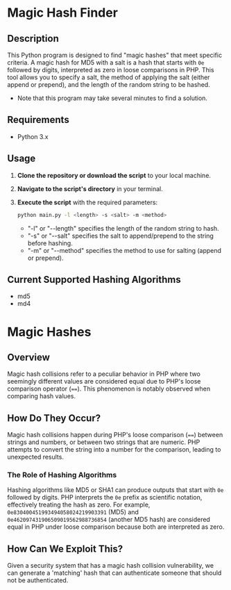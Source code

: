 # Magic Hash Finder

## Description

This Python program is designed to find "magic hashes" that meet specific criteria. A magic hash for MD5 with a salt is a hash that starts with `0e` followed by digits, interpreted as zero in loose comparisons in PHP. This tool allows you to specify a salt, the method of applying the salt (either append or prepend), and the length of the random string to be hashed.
- Note that this program may take several minutes to find a solution.

## Requirements

- Python 3.x

## Usage

1. **Clone the repository or download the script** to your local machine.

2. **Navigate to the script's directory** in your terminal.

3. **Execute the script** with the required parameters:

   ```bash
   python main.py -l <length> -s <salt> -m <method>
   ```
   - "-l" or "--length" specifies the length of the random string to hash.
   - "-s" or "--salt" specifies the salt to append/prepend to the string before hashing.
   - "-m" or "--method" specifies the method to use for salting (append or prepend).

## Current Supported Hashing Algorithms

- md5
- md4

# Magic Hashes

## Overview

Magic hash collisions refer to a peculiar behavior in PHP where two seemingly different values are considered equal due to PHP's loose comparison operator (`==`). This phenomenon is notably observed when comparing hash values.

## How Do They Occur?

Magic hash collisions happen during PHP's loose comparison (`==`) between strings and numbers, or between two strings that are numeric. PHP attempts to convert the string into a number for the comparison, leading to unexpected results.

### The Role of Hashing Algorithms

Hashing algorithms like MD5 or SHA1 can produce outputs that start with `0e` followed by digits. PHP interprets the `0e` prefix as scientific notation, effectively treating the hash as zero. For example, `0e830400451993494058024219903391` (MD5) and `0e462097431906509019562988736854` (another MD5 hash) are considered equal in PHP under loose comparison because both are interpreted as zero.

## How Can We Exploit This?

Given a security system that has a magic hash collision vulnerability, we can generate a 'matching' hash that can authenticate someone that should not be authenticated.
